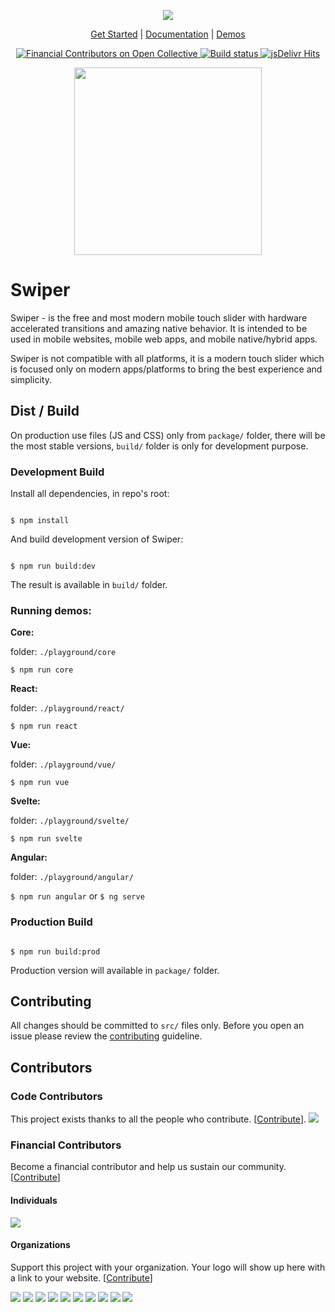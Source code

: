 <p align="center">
  <img src="https://swiperjs.com/images/share-banner.png"/>
</p>

<p align="center">
  <a href="https://swiperjs.com/get-started">Get Started</a> |
  <a href="https://swiperjs.com/swiper-api">Documentation</a> |
  <a href="https://swiperjs.com/demos">Demos</a>
</p>

<p align="center">
  <a href="https://opencollective.com/swiper">
    <img src="https://opencollective.com/swiper/all/badge.svg?label=financial+contributors" alt="Financial Contributors on Open Collective"/>
  </a>
  <a href="https://github.com/nolimits4web/swiper/actions?query=workflow%3ABuild">
    <img src="https://github.com/nolimits4web/swiper/workflows/Build/badge.svg" alt="Build status"/>
  </a>
  <a href="https://www.jsdelivr.com/package/npm/swiper">
    <img src="https://data.jsdelivr.com/v1/package/npm/swiper/badge?style=rounded" alt="jsDelivr Hits"/>
  </a>
</p>

<p align="center">
<a href="https://opencollective.com/swiper/" target="_blank">
  <img src="https://opencollective.com/swiper/donate/button@2x.png?color=blue" width=300 />
</a>
</p>

# Swiper

Swiper - is the free and most modern mobile touch slider with hardware accelerated transitions and amazing native behavior. It is intended to be used in mobile websites, mobile web apps, and mobile native/hybrid apps.

Swiper is not compatible with all platforms, it is a modern touch slider which is focused only on modern apps/platforms to bring the best experience and simplicity.

## Dist / Build

On production use files (JS and CSS) only from `package/` folder, there will be the most stable versions, `build/` folder is only for development purpose.

### Development Build

Install all dependencies, in repo's root:

```

$ npm install

```

And build development version of Swiper:

```

$ npm run build:dev

```

The result is available in `build/` folder.

### Running demos:

**Core:**

folder: `./playground/core`

`$ npm run core`

**React:**

folder: `./playground/react/`

`$ npm run react`

**Vue:**

folder: `./playground/vue/`

`$ npm run vue`

**Svelte:**

folder: `./playground/svelte/`

`$ npm run svelte`

**Angular:**

folder: `./playground/angular/`

`$ npm run angular` or `$ ng serve`

### Production Build

```

$ npm run build:prod

```

Production version will available in `package/` folder.

## Contributing

All changes should be committed to `src/` files only. Before you open an issue please review the [contributing](https://github.com/nolimits4web/swiper/blob/master/CONTRIBUTING.md) guideline.

## Contributors

### Code Contributors

This project exists thanks to all the people who contribute. [[Contribute](CONTRIBUTING.md)].
<a href="CODE_CONTRIBUTORS.md"><img src="https://opencollective.com/swiper/contributors.svg?width=890&button=false" /></a>

### Financial Contributors

Become a financial contributor and help us sustain our community. [[Contribute](https://opencollective.com/swiper/contribute)]

#### Individuals

<a href="https://opencollective.com/swiper"><img src="https://opencollective.com/swiper/individuals.svg?width=890"></a>

#### Organizations

Support this project with your organization. Your logo will show up here with a link to your website. [[Contribute](https://opencollective.com/swiper/contribute)]

<a href="https://opencollective.com/swiper/organization/0/website"><img src="https://opencollective.com/swiper/organization/0/avatar.svg"></a>
<a href="https://opencollective.com/swiper/organization/1/website"><img src="https://opencollective.com/swiper/organization/1/avatar.svg"></a>
<a href="https://opencollective.com/swiper/organization/2/website"><img src="https://opencollective.com/swiper/organization/2/avatar.svg"></a>
<a href="https://opencollective.com/swiper/organization/3/website"><img src="https://opencollective.com/swiper/organization/3/avatar.svg"></a>
<a href="https://opencollective.com/swiper/organization/4/website"><img src="https://opencollective.com/swiper/organization/4/avatar.svg"></a>
<a href="https://opencollective.com/swiper/organization/5/website"><img src="https://opencollective.com/swiper/organization/5/avatar.svg"></a>
<a href="https://opencollective.com/swiper/organization/6/website"><img src="https://opencollective.com/swiper/organization/6/avatar.svg"></a>
<a href="https://opencollective.com/swiper/organization/7/website"><img src="https://opencollective.com/swiper/organization/7/avatar.svg"></a>
<a href="https://opencollective.com/swiper/organization/8/website"><img src="https://opencollective.com/swiper/organization/8/avatar.svg"></a>
<a href="https://opencollective.com/swiper/organization/9/website"><img src="https://opencollective.com/swiper/organization/9/avatar.svg"></a>
